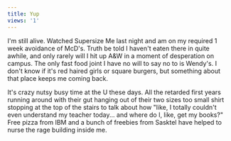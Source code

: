 ```yaml
---
title: Yup
views: '1'
---
```

<p>I'm still alive.  Watched Supersize Me last night and am on my required 1 week avoidance of McD's.  Truth be told I haven't eaten there in quite awhile, and only rarely will I hit up A&amp;W in a moment of desperation on campus.  The only fast food joint I have no will to say no to is Wendy's.  I don't know if it's red haired girls or square burgers, but something about that place keeps me coming back.</p>
<p>It's crazy nutsy busy time at the U these days.  All the retarded first years running around with their gut hanging out of their two sizes too small shirt stopping at the top of the stairs to talk about how "like, I totally couldn't even understand my teacher today... and where do I, like, get my books?"  Free pizza from IBM and a bunch of freebies from Sasktel have helped to nurse the rage building inside me.</p>
